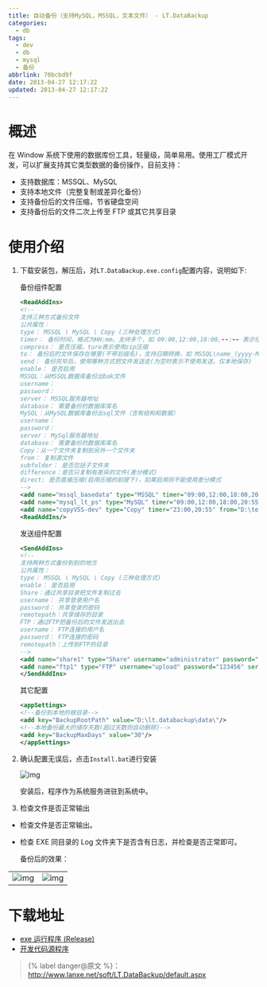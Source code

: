 ```yaml
---
title: 自动备份（支持MySQL，MSSQL，文本文件） - LT.DataBackup
categories:
  - db
tags:
  - dev
  - db
  - mysql
  - 备份
abbrlink: 70bcbd9f
date: 2013-04-27 12:17:22
updated: 2013-04-27 12:17:22
---
```


# 概述

在 Window 系统下使用的数据库份工具，轻量级，简单易用。使用工厂模式开发，可以扩展支持其它类型数据的备份操作，目前支持：

- 支持数据库：MSSQL、MySQL
- 支持本地文件（完整复制或差异化备份）
- 支持备份后的文件压缩，节省硬盘空间
- 支持备份后的文件二次上传至 FTP 或其它共享目录

<!--more-->

# 使用介绍

1. 下载安装包，解压后，对`LT.DataBackup.exe.config`配置内容，说明如下:

   备份组件配置

   ```xml
   <ReadAddIns>
   <!--
   支持三种方式备份文件
   公共属性：
   type： MSSQL \ MySQL \ Copy (三种处理方式)
   timer： 备份时间，格式为HH:mm。支持多个，如 09:00,12:00,18:00,--:-- 表示任何时间，00:00表示在启动时运行一次
   compress： 是否压缩，ture表示使用zip压缩
   to： 备份后的文件保存在哪里(不带后缀名)，支持日期转换，如 MSSQL\name_(yyyy-MM-dd,HHmm)
   send： 备份完毕后，使用哪种方式把文件发送走(为空时表示不使用发送，仅本地保存)
   enable： 是否启用
   MSSQL：从MSSQL数据库备份出bak文件
   username：
   password：
   server： MSSQL服务器地址
   database： 需要备份的数据库库名
   MySQL：从MySQL数据库备份出sql文件（含有结构和数据）
   username：
   password：
   server： MySql服务器地址
   database： 需要备份的数据库库名
   Copy：从一个文件夹复制到另外一个文件夹
   from： 复制源文件
   subfolder： 是否包括子文件夹
   difference：是否只复制有差异的文件(差分模式)
   direct: 是否直接压缩(启用压缩的前提下)，如果启用则不能使用差分模式
   -->
   <add name="mssql_basedata" type="MSSQL" timer="09:00,12:00,18:00,20:51" username="sa" password="123456" server="192.168.1.251" database="bpo_base_data" to="MSSQL\basedata_(yyyy-MM-dd,HHmm)" compress="true" send="ftp1" enable="false" />
   <add name="mysql_lt_ps" type="MySQL" timer="09:00,12:00,18:00,20:55" username="root" password="123456" server="192.168.56.101" database="lt_ps" to="MySQL\lt_ps_(yyyy-MM-dd,HHmm)" compress="true" send="ftp1" enable="false"/>
   <add name="copyVSS-dev" type="Copy" timer="23:00,20:55" from="D:\test" to="VSS\test_(yyyy-MM-dd,HHmm)" subfolder="true" difference="true" direct="true" compress="true" send="ftp1" enable="true" />
   <ReadAddIns/>
   ```

   发送组件配置

   ```xml
   <SendAddIns>
   <!--
   支持两种方式备份到别的地方
   公共属性：
   type： MSSQL \ MySQL \ Copy (三种处理方式)
   enable： 是否启用
   Share：通过共享目录把文件复制过去
   username： 共享登录用户名
   password： 共享登录的密码
   remotepath：共享储存的目录
   FTP：通过FTP把备份后的文件发送出去
   username： FTP连接的用户名
   password： FTP连接的密码
   remotepath：上传到FTP的目录
   -->
   <add name="share1" type="Share" username="administrator" password="123456" server="192.168.1.249" remotepath="\d$\sharebackup" enable="true" />
   <add name="ftp1" type="FTP" username="upload" password="123456" server="192.168.1.249" remotepath="ftpbackup" enable="true" />
   </SendAddIns>
   ```

   其它配置

   ```xml
   <appSettings>
   <!--备份到本地的根目录-->
   <add key="BackupRootPath" value="D:\lt.databackup\data\"/>
   <!--本地备份最大的储存天数(超过天数则自动删除)-->
   <add key="BackupMaxDays" value="30"/>
   </appSettings>
   ```

1. 确认配置无误后，点击`Install.bat`进行安装

   ![img](https://image.xuebin.me/006tNc79ly1ftph3704yej305z05aq2q.jpg)

   安装后，程序作为系统服务进驻到系统中。

1. 检查文件是否正常输出

- 检查文件是否正常输出。

- 检查 EXE 同目录的 Log 文件夹下是否含有日志，并检查是否正常即可。

  备份后的效果：

|                                                                      |                                                                      |
| -------------------------------------------------------------------- | -------------------------------------------------------------------- |
| ![img](https://image.xuebin.me/006tNc79ly1ftph333v5qj306902wglg.jpg) | ![img](https://image.xuebin.me/006tNc79ly1ftph2v479zj305l04rmwy.jpg) |

# 下载地址

- [exe 运行程序 (Release)](https://image.xuebin.me/LT.DataBackup/LT.DataBackup-EXE.rar)
- [开发代码源程序](https://image.xuebin.me/LT.DataBackup/LT.DataBackup-SourceCode.rar)

> {% label danger@原文 %}：http://www.lanxe.net/soft/LT.DataBackup/default.aspx
